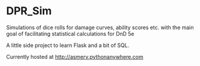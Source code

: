 # DPR_Sim
Simulations of dice rolls for damage curves, ability scores etc. with the main goal of facilitating statistical calculations for DnD 5e

A little side project to learn Flask and a bit of SQL.

Currently hosted at http://asmerv.pythonanywhere.com
